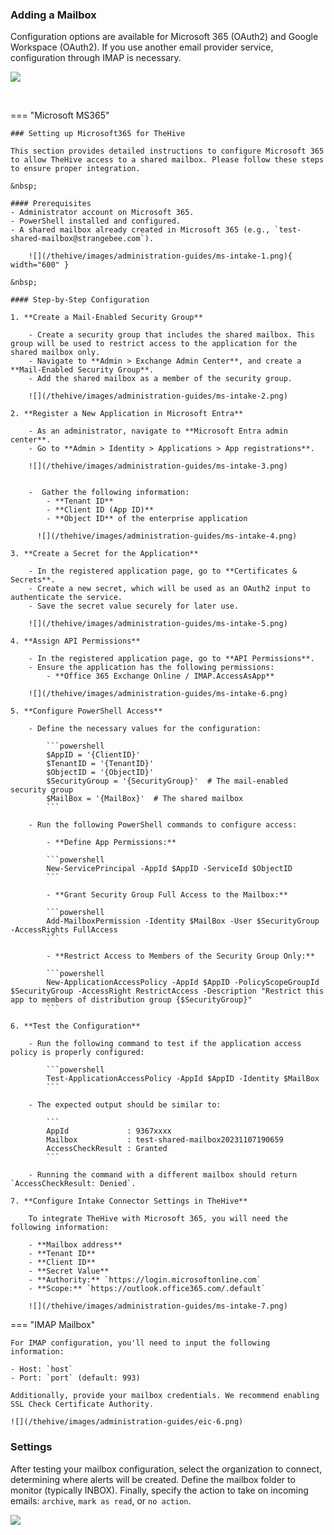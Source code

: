 ### Adding a Mailbox

Configuration options are available for Microsoft 365 (OAuth2) and Google Workspace (OAuth2). If you use another email provider service, configuration through IMAP is necessary.

![](/thehive/images/administration-guides/eic-3.png)

&nbsp;

=== "Microsoft MS365"

    ### Setting up Microsoft365 for TheHive
     
    This section provides detailed instructions to configure Microsoft 365 to allow TheHive access to a shared mailbox. Please follow these steps to ensure proper integration.

    &nbsp;

    #### Prerequisites
    - Administrator account on Microsoft 365.
    - PowerShell installed and configured.
    - A shared mailbox already created in Microsoft 365 (e.g., `test-shared-mailbox@strangebee.com`).

        ![](/thehive/images/administration-guides/ms-intake-1.png){ width="600" }

    &nbsp;

    #### Step-by-Step Configuration

    1. **Create a Mail-Enabled Security Group**

        - Create a security group that includes the shared mailbox. This group will be used to restrict access to the application for the shared mailbox only.
        - Navigate to **Admin > Exchange Admin Center**, and create a **Mail-Enabled Security Group**.
        - Add the shared mailbox as a member of the security group.

        ![](/thehive/images/administration-guides/ms-intake-2.png)

    2. **Register a New Application in Microsoft Entra**

        - As an administrator, navigate to **Microsoft Entra admin center**.
        - Go to **Admin > Identity > Applications > App registrations**.

        ![](/thehive/images/administration-guides/ms-intake-3.png)
        

        -  Gather the following information:
            - **Tenant ID**
            - **Client ID (App ID)**
            - **Object ID** of the enterprise application

          ![](/thehive/images/administration-guides/ms-intake-4.png)

    3. **Create a Secret for the Application**

        - In the registered application page, go to **Certificates & Secrets**.
        - Create a new secret, which will be used as an OAuth2 input to authenticate the service.
        - Save the secret value securely for later use.

        ![](/thehive/images/administration-guides/ms-intake-5.png)

    4. **Assign API Permissions**

        - In the registered application page, go to **API Permissions**.
        - Ensure the application has the following permissions:
            - **Office 365 Exchange Online / IMAP.AccessAsApp**

        ![](/thehive/images/administration-guides/ms-intake-6.png)

    5. **Configure PowerShell Access**

        - Define the necessary values for the configuration:

            ```powershell
            $AppID = '{ClientID}'
            $TenantID = '{TenantID}'
            $ObjectID = '{ObjectID}'
            $SecurityGroup = '{SecurityGroup}'  # The mail-enabled security group
            $MailBox = '{MailBox}'  # The shared mailbox
            ```

        - Run the following PowerShell commands to configure access:

            - **Define App Permissions:**

            ```powershell
            New-ServicePrincipal -AppId $AppID -ServiceId $ObjectID
            ```

            - **Grant Security Group Full Access to the Mailbox:**

            ```powershell
            Add-MailboxPermission -Identity $MailBox -User $SecurityGroup -AccessRights FullAccess
            ```

            - **Restrict Access to Members of the Security Group Only:**

            ```powershell
            New-ApplicationAccessPolicy -AppId $AppID -PolicyScopeGroupId $SecurityGroup -AccessRight RestrictAccess -Description "Restrict this app to members of distribution group {$SecurityGroup}"
            ```

    6. **Test the Configuration**

        - Run the following command to test if the application access policy is properly configured:

            ```powershell
            Test-ApplicationAccessPolicy -AppId $AppID -Identity $MailBox
            ```

        - The expected output should be similar to:

            ```
            AppId             : 9367xxxx
            Mailbox           : test-shared-mailbox20231107190659
            AccessCheckResult : Granted
            ```

        - Running the command with a different mailbox should return `AccessCheckResult: Denied`.

    7. **Configure Intake Connector Settings in TheHive**

        To integrate TheHive with Microsoft 365, you will need the following information:

        - **Mailbox address**
        - **Tenant ID**
        - **Client ID**
        - **Secret Value**
        - **Authority:** `https://login.microsoftonline.com`
        - **Scope:** `https://outlook.office365.com/.default`

        ![](/thehive/images/administration-guides/ms-intake-7.png)

    

=== "IMAP Mailbox"

    For IMAP configuration, you'll need to input the following information:

    - Host: `host`
    - Port: `port` (default: 993)

    Additionally, provide your mailbox credentials. We recommend enabling SSL Check Certificate Authority.

    ![](/thehive/images/administration-guides/eic-6.png)

    

### Settings

After testing your mailbox configuration, select the organization to connect, determining where alerts will be created. Define the mailbox folder to monitor (typically INBOX). Finally, specify the action to take on incoming emails: ``archive``, ``mark as read``, or ``no action``.

![](/thehive/images/administration-guides/eic-7.png)